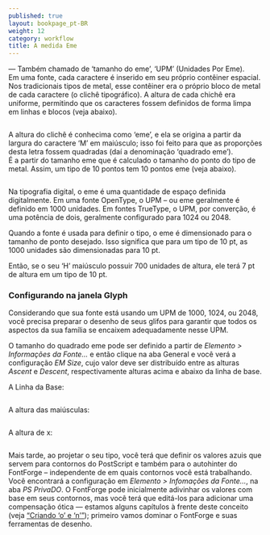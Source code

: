 ```yaml
---
published: true
layout: bookpage_pt-BR
weight: 12
category: workflow
title: A medida Eme
---
```


&mdash; Também chamado de ‘tamanho do eme’, ‘UPM’ (Unidades Por Eme).  
Em uma fonte, cada caractere é inserido em seu próprio contêiner espacial. Nos tradicionais tipos de metal, esse
contêiner era o próprio bloco de metal de cada caractere (o clichê tipográfico). A altura de cada chichê era
uniforme, permitindo que os caracteres fossem definidos de forma limpa em linhas e blocos (veja abaixo).

<img src="../en-US/images/MetalTypeZoomIn.JPG" alt>

A altura do clichê é conhecima como ‘eme’, e ela se origina a partir da largura do caractere
‘M’ em maiúsculo; isso foi feito para que as proporções desta letra fossem quadradas (daí a denominação ‘quadrado
eme’).  
É a partir do tamanho eme que é calculado o tamanho do ponto do tipo de metal. Assim, um tipo de 10 pontos tem 10
pontos eme (veja abaixo).

<img src="../en-US/images/em-metal-type.svg" alt>

Na tipografia digital, o eme é uma quantidade de espaço definida digitalmente. Em uma fonte OpenType, o UPM &ndash;
ou eme geralmente é definido em 1000 unidades. Em fontes TrueType, o UPM, por converção, é uma potência de dois,
geralmente configurado para 1024 ou 2048.

Quando a fonte é usada para definir o tipo, o eme é dimensionado para o tamanho de ponto desejado. Isso significa que para
um tipo de 10 pt, as 1000 unidades são dimensionadas para 10 pt.

Então, se o seu ‘H’ maiúsculo possuir 700 unidades de altura, ele terá 7 pt de altura em um tipo de 10 pt.

### Configurando na janela Glyph

Considerando que sua fonte está usando um UPM de 1000, 1024, ou 2048, você precisa preparar o desenho
de seus glifos para garantir que todos os aspectos da sua família se encaixem adequadamente nesse UPM.

O tamanho do quadrado eme pode ser definido a partir de *Elemento > Informações da Fonte&hellip;* e então clique na aba
General e você verá a configuração *EM Size*, cujo valor deve ser distribuído entre as alturas *Ascent* e
*Descent*, respectivamente alturas acima e abaixo da linha de base.

A Linha da Base:

<img src="../en-US/images/baseline.png" alt>

A altura das maiúsculas:

<img src="../en-US/images/capheight.png" alt>

A altura de x:

<img src="../en-US/images/xheight.png" alt>

Mais tarde, ao projetar o seu tipo, você terá que definir os valores azuis que servem para contornos
do PostScript e também para o autohinter do FontForge &ndash; independente de em quais contornos você está
trabalhando.  
Você encontrará a configuração em *Elemento > Infomações da Fonte&hellip;*, na aba *PS PrivaDO*. O FontForge pode
inicialmente adivinhar os valores com base em seus contornos, mas você terá que editá-los para
adicionar uma compensação ótica &mdash; estamos alguns capítulos à frente deste conceito (veja
[“Criando ‘o’ e ‘n’”][“Creating ‘o’ and ‘n’”]); primeiro vamos dominar o FontForge e suas ferramentas de desenho.

[“Creating ‘o’ and ‘n’”]: Creating_o_and_n.html
